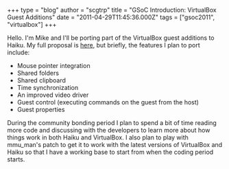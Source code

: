 +++
type = "blog"
author = "scgtrp"
title = "GSoC Introduction: VirtualBox Guest Additions"
date = "2011-04-29T11:45:36.000Z"
tags = ["gsoc2011", "virtualbox"]
+++

Hello. I'm Mike and I'll be porting part of the VirtualBox guest additions to Haiku. My full proposal is <a href="http://www.google-melange.com/gsoc/proposal/review/google/gsoc2011/scgtrp/1">here</a>, but briefly, the features I plan to port include:

<ul>
<li>Mouse pointer integration</li>
<li>Shared folders</li>
<li>Shared clipboard</li>
<li>Time synchronization</li>
<li>An improved video driver</li>
<li>Guest control (executing commands on the guest from the host)</li>
<li>Guest properties</li>
</ul>

During the community bonding period I plan to spend a bit of time reading more code and discussing with the developers to learn more about how things work in both Haiku and VirtualBox. I also plan to play with mmu_man's patch to get it to work with the latest versions of VirtualBox and Haiku so that I have a working base to start from when the coding period starts.